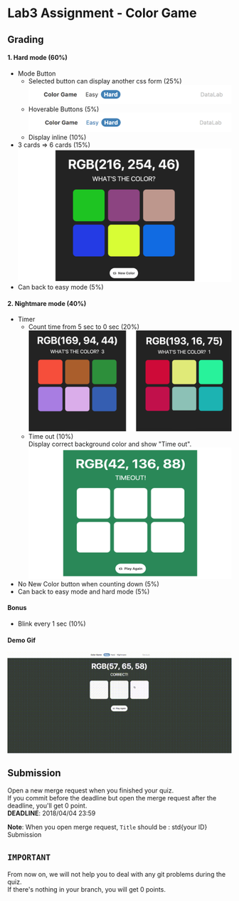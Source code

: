 # Lab3 Assignment - Color Game

## Grading
#### 1. Hard mode <b>(60%)</b>
* Mode Button
    * Selected button can display another css form (25%) <br/>
    ![Mode button](img/modeBut.png)
    * Hoverable Buttons (5%) <br/>
    ![Mode button hover](img/modeButHover.png)
    * Display inline (10%)
* 3 cards => 6 cards (15%)
![Mode button hover](img/6cards.png)
* Can back to easy mode (5%)

#### 2. Nightmare mode <b>(40%)</b>
* Timer
    * Count time from 5 sec to 0 sec (20%)
    ![Count time](img/count.png)
    * Time out (10%) <br/>
    Display correct background color and show "Time out".
    ![Time out](img/timeOut.png)
* No New Color button when counting down (5%)
* Can back to easy mode and hard mode (5%)

#### Bonus
* Blink every 1 sec (10%)

#### Demo Gif
![](demo.gif)

## Submission
Open a new merge request when you finished your quiz. <br />
If you commit before the deadline but open the merge request after the deadline, you'll get 0 point.<br />
**DEADLINE**: 2018/04/04 23:59 <br />

<b>Note</b>: When you open merge request, `Title` should be : std{your ID} Submission

## `IMPORTANT`<br />
From now on, we will not help you to deal with any git problems during the quiz.<br />
If there's nothing in your branch, you will get 0 points.
